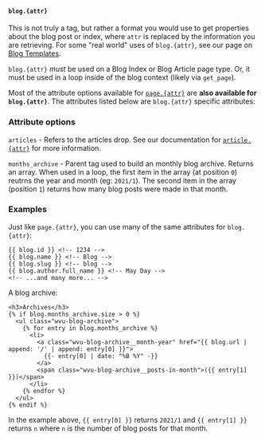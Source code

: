 #### `blog.{attr}`

This is not truly a tag, but rather a format you would use to get properties about the blog post or index, where `attr` is replaced by the information you are retrieving. For some "real world" uses of `blog.{attr}`, see our page on [Blog Templates](https://cleanslatecms.wvu.edu/how-to/theme-development/blog-templates).

`blog.{attr}` _must_ be used on a Blog Index or Blog Article page type. Or, it must be used in a loop inside of the blog context (likely via `get_page`).

Most of the attribute options available for [`page.{attr}`](https://cleanslatecms.wvu.edu/how-to/theme-development/tag-index/r-page) are **also available for `blog.{attr}`**. The attributes listed below are `blog.{attr}` specific attributes:

### Attribute options

`articles` - Refers to the articles drop. See our documentation for [`article.{attr}`](https://cleanslatecms.wvu.edu/how-to/theme-development/tag-index/r-article-attr) for more information.

`months_archive` - Parent tag used to build an monthly blog archive. Returns an array. When used in a loop, the first item in the array (at position `0`) reutrns the year and month (eg: `2021/1`). The second item in the array (position `1`) returns how many blog posts were made in that month.

### Examples

Just like `page.{attr}`, you can use many of the same attributes for `blog.{attr}`:

```
{{ blog.id }} <!-- 1234 -->
{{ blog.name }} <!-- Blog -->
{{ blog.slug }} <!-- blog -->
{{ blog.author.full_name }} <!-- May Day -->
<!-- ...and many more... -->
```

A blog archive:

```
<h3>Archives</h3>
{% if blog.months_archive.size > 0 %}
  <ul class="wvu-blog-archive">
    {% for entry in blog.months_archive %}
      <li>
        <a class="wvu-blog-archive__month-year" href="{{ blog.url | append: '/' | append: entry[0] }}">
          {{- entry[0] | date: "%B %Y" -}}
        </a>
        <span class="wvu-blog-archive__posts-in-month">({{ entry[1] }})</span>
      </li>
    {% endfor %}
  </ul>
{% endif %}
```

In the example above, `{{ entry[0] }}` returns `2021/1` and `{{ entry[1] }}` returns `n` where `n` is the number of blog posts for that month.
